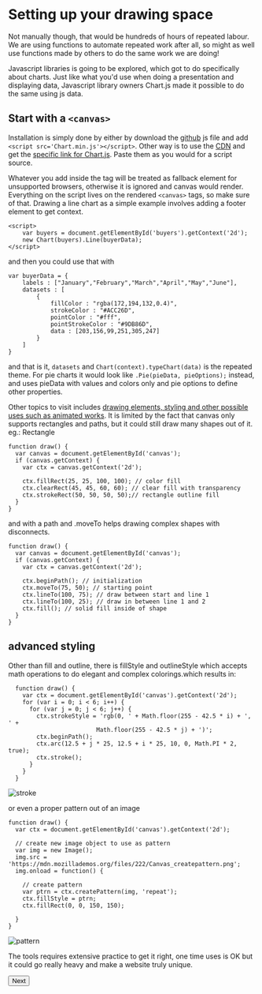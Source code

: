 # Setting up your drawing space

Not manually though, that would be hundreds of hours of repeated labour. We are using functions to automate repeated work after all, so might as well use functions made by others to do the same work we are doing!

Javascript libraries is going to be explored, which got to do specifically about charts. Just like what you'd use when doing a presentation and displaying data, Javascript library owners Chart.js made it possible to do the same using js data.

## Start with a `<canvas>`
Installation is simply done by either by download the [github](https://github.com/chartjs/Chart.js) js file and add `<script src='Chart.min.js'></script>`. Other way is to use the [CDN](https://www.cloudflare.com/learning/cdn/what-is-a-cdn/) and get the [specific link for Chart.js](https://cdnjs.com/libraries/Chart.js). Paste them as you would for a script source.

Whatever you add inside the tag will be treated as fallback element for unsupported browsers, otherwise it is ignored and canvas would render. Everything on the script lives on the rendered `<canvas>` tags, so make sure of that. Drawing a line chart as a simple example involves adding a footer element to get context.

```
<script>
    var buyers = document.getElementById('buyers').getContext('2d');
    new Chart(buyers).Line(buyerData);
</script>
```
and then you could use that with 

```
var buyerData = {
	labels : ["January","February","March","April","May","June"],
	datasets : [
		{
			fillColor : "rgba(172,194,132,0.4)",
			strokeColor : "#ACC26D",
			pointColor : "#fff",
			pointStrokeColor : "#9DB86D",
			data : [203,156,99,251,305,247]
		}
	]
}
```
and that is it, `datasets` and `Chart(context).typeChart(data)` is the repeated theme. For pie charts it would look like `.Pie(pieData, pieOptions);` instead, and uses pieData with values and colors only and pie options to define other properties.

Other topics to visit includes [drawing elements, styling and other possible uses such as animated works](https://developer.mozilla.org/en-US/docs/Web/API/Canvas_API/Tutorial). It is limited by the fact that canvas only supports rectangles and paths, but it could still draw many shapes out of it. eg.: Rectangle

```
function draw() {
  var canvas = document.getElementById('canvas');
  if (canvas.getContext) {
    var ctx = canvas.getContext('2d');

    ctx.fillRect(25, 25, 100, 100); // color fill
    ctx.clearRect(45, 45, 60, 60); // clear fill with transparency
    ctx.strokeRect(50, 50, 50, 50);// rectangle outline fill
  }
}
```

and with a path and .moveTo helps drawing complex shapes with disconnects.

```
function draw() {
  var canvas = document.getElementById('canvas');
  if (canvas.getContext) {
    var ctx = canvas.getContext('2d');

    ctx.beginPath(); // initialization
    ctx.moveTo(75, 50); // starting point
    ctx.lineTo(100, 75); // draw between start and line 1
    ctx.lineTo(100, 25); // draw in between line 1 and 2
    ctx.fill(); // solid fill inside of shape
  }
}
```
 ## advanced styling

 Other than fill and outline, there is fillStyle and outlineStyle which accepts math operations to do elegant and complex colorings.which results in:
```
  function draw() {
    var ctx = document.getElementById('canvas').getContext('2d');
    for (var i = 0; i < 6; i++) {
      for (var j = 0; j < 6; j++) {
        ctx.strokeStyle = 'rgb(0, ' + Math.floor(255 - 42.5 * i) + ', ' + 
                         Math.floor(255 - 42.5 * j) + ')';
        ctx.beginPath();
        ctx.arc(12.5 + j * 25, 12.5 + i * 25, 10, 0, Math.PI * 2, true);
        ctx.stroke();
      }
    }
  }
  ```
![stroke](https://media.prod.mdn.mozit.cloud/attachments/2012/07/09/253/c4e071f91f9aa7e0d29ff8696d37a27c/Canvas_strokestyle.png)

or even a proper pattern out of an image
```
function draw() {
  var ctx = document.getElementById('canvas').getContext('2d');

  // create new image object to use as pattern
  var img = new Image();
  img.src = 'https://mdn.mozillademos.org/files/222/Canvas_createpattern.png';
  img.onload = function() {

    // create pattern
    var ptrn = ctx.createPattern(img, 'repeat');
    ctx.fillStyle = ptrn;
    ctx.fillRect(0, 0, 150, 150);

  }
}
```
![pattern](https://media.prod.mdn.mozit.cloud/attachments/2012/07/09/222/bcf90d24adf679755d47e6e2adf31afa/Canvas_createpattern.png)

The tools requires extensive practice to get it right, one time uses is OK but it could go really heavy and make a website truly unique.

[<button >Next</button>](https://abukhalil95.github.io/reading-notes/class-13)
